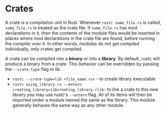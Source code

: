 # Crates

A crate is a compilation unit in Rust. Whenever `rustc some_file.rs` is called, `some_file.rs` is treated as the crate file. If `some_file.rs` has mod declarations in it, then the contents of the module files would be inserted in places where mod declarations in the crate file are found, before running the compiler over it. In other words, modules do not get compiled individually, only crates get compiled.

A crate can be compiled into a **binary** or into a **library**. By default, rustc will produce a binary from a crate. This behavior can be overridden by passing the `--crate-type` flag to lib.

- `rustc --crate-type=lib <file_name.rs>` - to create library executable
- `rustc using_library.rs --extern creating_library=libcreating_library.rlib`- to link a crate to this new library you may use rustc's `--extern` flag. All of its items will then be imported under a module named the same as the library. This module generally behaves the same way as any other module.

